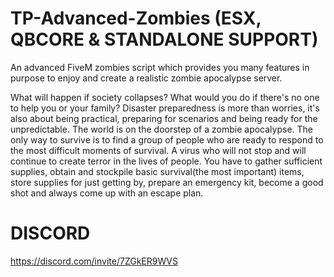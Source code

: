# TP-Advanced-Zombies (ESX, QBCORE & STANDALONE SUPPORT)
An advanced FiveM zombies script which provides you many features in purpose to enjoy and create a realistic zombie apocalypse server.

What will happen if society collapses? What would you do if there's no one to help you or your family? Disaster preparedness is more than worries, it's also about being practical, preparing for scenarios and being ready for the unpredictable. The world is on the doorstep of a zombie apocalypse. The only way to survive is to find a group of people who are ready to respond to the most difficult moments of survival. A virus who will not stop and will continue to create terror in the lives of people. You have to gather sufficient supplies, obtain and stockpile basic survival(the most important) items, store supplies for just getting by, prepare an emergency kit, become a good shot and always come up with an escape plan.

# DISCORD

https://discord.com/invite/7ZGkER9WVS
